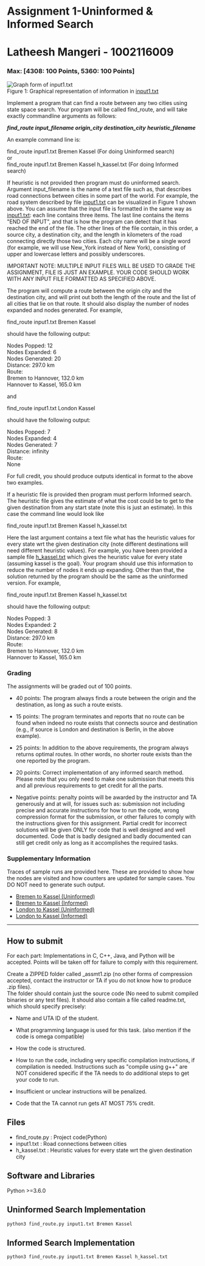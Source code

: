 # Assignment 1-Uninformed & Informed Search

# Latheesh Mangeri - 1002116009

### Max: \[4308: 100 Points, 5360: 100 Points\]

![Graph form of input1.txt](https://i.ibb.co/cLnQJ6G/t1-p1.gif)  
Figure 1: Graphical representation of information in [input1.txt](https://github.com/latheeshmangeri/Assignments/blob/main/AI/Assignment_1/input1.txt)  

  
Implement a program that can find a route between any two cities using state space search. Your program will be called find\_route, and will take exactly commandline arguments as follows:  
  
**_find\_route input\_filename origin\_city destination\_city_** **_heuristic\_filename_**  
  
An example command line is:  
  
find\_route input1.txt Bremen Kassel (For doing Uninformed search)  
or  
find\_route input1.txt Bremen Kassel h\_kassel.txt (For doing Informed search)  
  
If heuristic is not provided then program must do uninformed search. Argument input\_filename is the name of a text file such as, that describes road connections between cities in some part of the world. For example, the road system described by file [input1.txt](https://github.com/latheeshmangeri/Assignments/blob/main/AI/Assignment_1/input1.txt) can be visualized in Figure 1 shown above. You can assume that the input file is formatted in the same way as [input1.txt](https://github.com/latheeshmangeri/Assignments/blob/main/AI/Assignment_1/input1.txt): each line contains three items. The last line contains the items "END OF INPUT", and that is how the program can detect that it has reached the end of the file. The other lines of the file contain, in this order, a source city, a destination city, and the length in kilometers of the road connecting directly those two cities. Each city name will be a single word (for example, we will use New\_York instead of New York), consisting of upper and lowercase letters and possibly underscores.  
  
IMPORTANT NOTE: MULTIPLE INPUT FILES WILL BE USED TO GRADE THE ASSIGNMENT, FILE IS JUST AN EXAMPLE. YOUR CODE SHOULD WORK WITH ANY INPUT FILE FORMATTED AS SPECIFIED ABOVE.  
  
The program will compute a route between the origin city and the destination city, and will print out both the length of the route and the list of all cities that lie on that route. It should also display the number of nodes expanded and nodes generated. For example,  
  
find\_route input1.txt Bremen Kassel  
  
should have the following output:  
  
Nodes Popped: 12  
Nodes Expanded: 6  
Nodes Generated: 20  
Distance: 297.0 km  
Route:  
Bremen to Hannover, 132.0 km  
Hannover to Kassel, 165.0 km  
  
and  
  
find\_route input1.txt London Kassel  
  
should have the following output:  
  
Nodes Popped: 7  
Nodes Expanded: 4  
Nodes Generated: 7  
Distance: infinity  
Route:  
None  
  
For full credit, you should produce outputs identical in format to the above two examples.  
  
If a heuristic file is provided then program must perform Informed search. The heuristic file gives the estimate of what the cost could be to get to the given destination from any start state (note this is just an estimate). In this case the command line would look like  
  
find\_route input1.txt Bremen Kassel h\_kassel.txt  
  
Here the last argument contains a text file what has the heuristic values for every state wrt the given destination city (note different destinations will need different heuristic values). For example, you have been provided a sample file [h\_kassel.txt](https://github.com/latheeshmangeri/Assignments/blob/main/AI/Assignment_1/h_kassel.txt) which gives the heuristic value for every state (assuming kassel is the goal). Your program should use this information to reduce the number of nodes it ends up expanding. Other than that, the solution returned by the program should be the same as the uninformed version. For example,  
  
find\_route input1.txt Bremen Kassel h\_kassel.txt  
  
should have the following output:  
  
Nodes Popped: 3  
Nodes Expanded: 2  
Nodes Generated: 8  
Distance: 297.0 km  
Route:  
Bremen to Hannover, 132.0 km  
Hannover to Kassel, 165.0 km  

### Grading

The assignments will be graded out of 100 points.  

*   40 points: The program always finds a route between the origin and the destination, as long as such a route exists.
*   15 points: The program terminates and reports that no route can be found when indeed no route exists that connects source and destination (e.g., if source is London and destination is Berlin, in the above example).
*   25 points: In addition to the above requirements, the program always returns optimal routes. In other words, no shorter route exists than the one reported by the program.
*   20 points: Correct implementation of any informed search method. Please note that you only need to make one submission that meets this and all previous requirements to get credit for all the parts.  
    
*   Negative points: penalty points will be awarded by the instructor and TA generously and at will, for issues such as: submission not including precise and accurate instructions for how to run the code, wrong compression format for the submission, or other failures to comply with the instructions given for this assignment. Partial credit for incorrect solutions will be given ONLY for code that is well designed and well documented. Code that is badly designed and badly documented can still get credit only as long as it accomplishes the required tasks.

### Supplementary Information

Traces of sample runs are provided here. These are provided to show how the nodes are visited and how counters are updated for sample cases. You DO NOT need to generate such output.  

*   [Bremen to Kassel (Uninformed)](https://crystal.uta.edu/~gopikrishnav/classes/2024/spring/4308_5360/assmts/assmt1_files/uninformed1.txt)
*   [Bremen to Kassel (Informed)](https://crystal.uta.edu/~gopikrishnav/classes/2024/spring/4308_5360/assmts/assmt1_files/informed1.txt)
*   [London to Kassel (Uninformed)](https://crystal.uta.edu/~gopikrishnav/classes/2024/spring/4308_5360/assmts/assmt1_files/uninformed2.txt)
*   [London to Kassel (Informed)](https://crystal.uta.edu/~gopikrishnav/classes/2024/spring/4308_5360/assmts/assmt1_files/informed2.txt)  
    

* * *

How to submit
-------------

For each part: Implementations in C, C++, Java, and Python will be accepted. Points will be taken off for failure to comply with this requirement.  
  
Create a ZIPPED folder called <net-id>\_assmt1.zip (no other forms of compression accepted, contact the instructor or TA if you do not know how to produce .zip files).  
The folder should contain just the source code (No need to submit compiled binaries or any test files). It should also contain a file called readme.txt, which should specify precisely:  

*   Name and UTA ID of the student.
*   What programming language is used for this task. (also mention if the code is omega compatible)  
    
*   How the code is structured.
*   How to run the code, including very specific compilation instructions, if compilation is needed. Instructions such as "compile using g++" are NOT considered specific if the TA needs to do additional steps to get your code to run.
*   Insufficient or unclear instructions will be penalized.
*   Code that the TA cannot run gets AT MOST 75% credit.

## Files
* find_route.py : Project code(Python)
* input1.txt : Road connections between cities
* h_kassel.txt : Heuristic values for every state wrt the given destination city



## Software and Libraries

Python >=3.6.0

## Uninformed Search Implementation

```bash
python3 find_route.py input1.txt Bremen Kassel
```
## Informed Search Implementation

```bash
python3 find_route.py input1.txt Bremen Kassel h_kassel.txt
```


